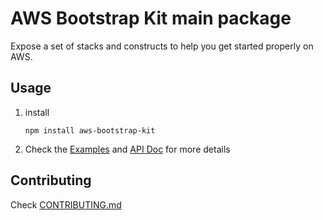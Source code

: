 # AWS Bootstrap Kit main package

Expose a set of stacks and constructs to help you get started properly on AWS.

## Usage

1. install 

    ```
    npm install aws-bootstrap-kit
    ```
1. Check the [Examples](https://github.com/aws-samples/aws-bootstrap-kit-examples) and [API Doc](./API.md) for more details


## Contributing

Check [CONTRIBUTING.md](/source/aws-bootstrap-kit/CONTRIBUTING.md)